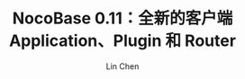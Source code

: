 ---
author: Lin Chen
pubDatetime: 2023-07-08T06:19:10Z
title: "NocoBase 0.11：全新的客户端 Application、Plugin 和 Router"
postSlug: release-v0.11
# featured: true
draft: false
tags:
  - release
ogImage: ""
description: ""
---